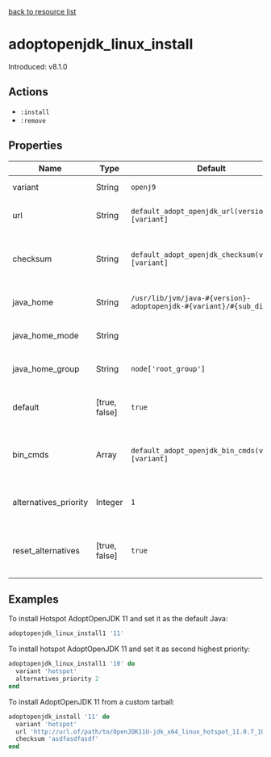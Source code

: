 [back to resource list](https://github.com/sous-chefs/java#resources)

# adoptopenjdk_linux_install

Introduced: v8.1.0

## Actions

- `:install`
- `:remove`

## Properties

| Name                  | Type          | Default                                                                | Description                                           |
| --------------------- | ------------- | ---------------------------------------------------------------------- | ----------------------------------------------------- |
| variant               | String        | `openj9`                                                               | Install flavour                                       |
| url                   | String        | `default_adopt_openjdk_url(version)[variant]`                          | The URL to download from                              |
| checksum              | String        | `default_adopt_openjdk_checksum(version)[variant]`                     | The checksum for the downloaded file                  |
| java_home             | String        | `/usr/lib/jvm/java-#{version}-adoptopenjdk-#{variant}/#{sub_dir(url)}` | Set to override the java_home                         |
| java_home_mode        | String        |                                                                        | Owner of the Java Home                                |
| java_home_group       | String        | `node['root_group']`                                                   | Group for the Java Home                               |
| default               | [true, false] | `true`                                                                 | Whether to set this as the defalut Java               |
| bin_cmds              | Array         | `default_adopt_openjdk_bin_cmds(version)[variant]`                     | A list of `bin_cmds` based on the version and variant |
| alternatives_priority | Integer       | `1`                                                                    | Alternatives priority to set for this Java            |
| reset_alternatives    | [true, false] | `true`                                                                 | Whether to reset alternatives before setting          |

## Examples

To install Hotspot AdoptOpenJDK 11 and set it as the default Java:

```ruby
adoptopenjdk_linux_install1 '11'
```

To install hotspot AdoptOpenJDK 11 and set it as second highest priority:

```ruby
adoptopenjdk_linux_install1 '10' do
  variant 'hotspot'
  alternatives_priority 2
end
```

To install AdoptOpenJDK 11 from a custom tarball:

```ruby
adoptopenjdk_install '11' do
  variant 'hotspot'
  url 'http://url.of/path/to/OpenJDK11U-jdk_x64_linux_hotspot_11.0.7_10.tar.gz'
  checksum 'asdfasdfasdf'
end
```
